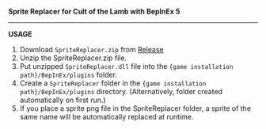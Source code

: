 **Sprite Replacer for Cult of the Lamb with BepInEx 5**

---

**USAGE**

1. Download `SpriteReplacer.zip` from [Release](https://github.com/snowyegret23/SpriteReplacer_COTL/releaseshttps:/)
2. Unzip the SpriteReplacer.zip file.
3. Put unzipped `SpriteReplacer.dll` file into the `{game installation path}/BepInEx/plugins` folder.
4. Create a `SpriteReplacer` folder in the `{game installation path}/BepInEx/plugins` directory. (Alternatively, folder created automatically on first run.)
5. If you place a sprite png file in the SpriteReplacer folder, a sprite of the same name will be automatically replaced at runtime.
